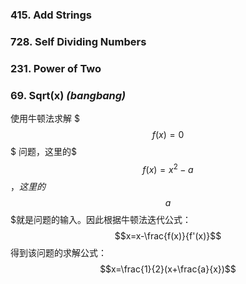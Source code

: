 

### 415. Add Strings

### 728. Self Dividing Numbers

### 231. Power of Two

### 69. Sqrt(x) *(bangbang)*
使用牛顿法求解 $$$f(x)=0$$$ 问题，这里的$$$f(x)=x^2-a$$$，这里的$$$a$$$就是问题的输入。因此根据牛顿法迭代公式：
$$x=x-\frac{f(x)}{f'(x)}$$
得到该问题的求解公式：
$$x=\frac{1}{2}(x+\frac{a}{x})$$
